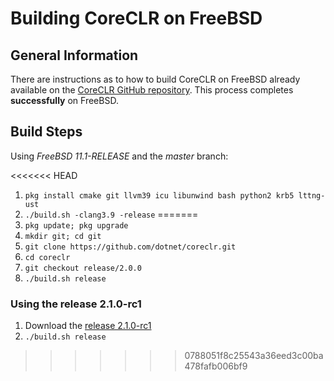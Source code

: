 # Building CoreCLR on FreeBSD

## General Information

There are instructions as to how to build CoreCLR on FreeBSD already available on the [CoreCLR GitHub repository](https://github.com/dotnet/coreclr/blob/master/Documentation/building/freebsd-instructions.md). This process completes **successfully** on FreeBSD.

## Build Steps

Using _FreeBSD 11.1-RELEASE_ and the _master_ branch:

<<<<<<< HEAD
1. `pkg install cmake git llvm39 icu libunwind bash python2 krb5 lttng-ust`
2. `./build.sh -clang3.9 -release`
=======
1. `pkg update; pkg upgrade`
2. `mkdir git; cd git`
3. `git clone https://github.com/dotnet/coreclr.git`
4. `cd coreclr`
5. `git checkout release/2.0.0`
6. `./build.sh release`

### Using the release 2.1.0-rc1

1. Download the [release 2.1.0-rc1](https://github.com/dotnet/coreclr/archive/v2.1-rc1.zip)
2. `./build.sh release`
>>>>>>> 0788051f8c25543a36eed3c00ba478fafb006bf9
